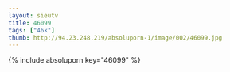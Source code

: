 ```yaml
--- 
layout: sieutv
title: 46099
tags: ["46k"]
thumb: http://94.23.248.219/absoluporn-1/image/002/46099.jpg
---
```

{% include absoluporn key="46099" %} 
